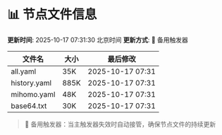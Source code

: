 # 📊 节点文件信息

**更新时间**: 2025-10-17 07:31:30 北京时间
**更新方式**: 🔄 备用触发器

| 文件名 | 大小 | 最后修改 |
|--------|------|----------|
| all.yaml | 35K | 2025-10-17 07:31 |
| history.yaml | 885K | 2025-10-17 07:31 |
| mihomo.yaml | 48K | 2025-10-17 07:31 |
| base64.txt | 30K | 2025-10-17 07:31 |

> 🔄 备用触发器：当主触发器失效时自动接管，确保节点文件的持续更新
